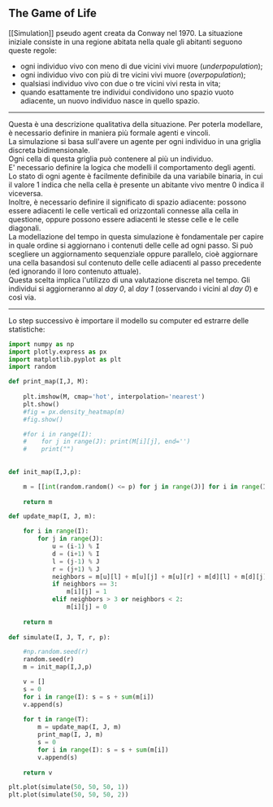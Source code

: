 ## The Game of Life ##
[[Simulation]] pseudo agent creata da Conway nel 1970.
La situazione iniziale consiste in una regione abitata nella quale gli abitanti seguono queste regole:
- ogni individuo vivo con meno di due vicini vivi muore (_underpopulation_);
- ogni individuo vivo con più di tre vicini vivi muore (_overpopulation_);
- qualsiasi individuo vivo con due o tre vicini vivi resta in vita;
- quando esattamente tre individui condividono uno spazio vuoto adiacente, un nuovo individuo nasce in quello spazio.<br />

---------------------------------------------------------------

Questa è una descrizione qualitativa della situazione. Per poterla modellare, è necessario definire in maniera più formale agenti e vincoli.<br />
La simulazione si basa sull'avere un agente per ogni individuo in una griglia discreta bidimensionale.<br />
Ogni cella di questa griglia può contenere al più un individuo.<br />
E' necessario definire la logica che modelli il comportamento degli agenti. Lo stato di ogni agente è facilmente definibile da una variabile binaria, in cui il valore $1$ indica che nella cella è presente un abitante vivo mentre $0$ indica il viceversa.<br />
Inoltre, è necessario definire il significato di spazio adiacente: possono essere adiacenti le celle verticali ed orizzontali connesse alla cella in questione, oppure possono essere adiacenti le stesse celle e le celle diagonali.<br />
La modellazione del tempo in questa simulazione è fondamentale per capire in quale ordine si aggiornano i contenuti delle celle ad ogni passo. Si può scegliere un aggiornamento sequenziale oppure parallelo, cioè aggiornare una cella basandosi sul contenuto delle celle adiacenti al passo precedente (ed ignorando il loro contenuto attuale).<br />
Questa scelta implica l'utilizzo di una valutazione discreta nel tempo. Gli individui si aggiorneranno al _day 0_, al _day 1_ (osservando i vicini al _day 0_) e così via.<br />

---------------------------------------------------------------

Lo step successivo è importare il modello su computer ed estrarre delle statistiche:

```python
import numpy as np
import plotly.express as px
import matplotlib.pyplot as plt
import random

def print_map(I,J, M):
    
    plt.imshow(M, cmap='hot', interpolation='nearest')
    plt.show()
    #fig = px.density_heatmap(m)
    #fig.show()

    #for i in range(I):
    #    for j in range(J): print(M[i][j], end='')
    #    print("")
        
        
def init_map(I,J,p):

    m = [[int(random.random() <= p) for j in range(J)] for i in range(I)]
    
    return m

def update_map(I, J, m):

    for i in range(I):
        for j in range(J):
            u = (i-1) % I
            d = (i+1) % I
            l = (j-1) % J
            r = (j+1) % J
            neighbors = m[u][l] + m[u][j] + m[u][r] + m[d][l] + m[d][j] + m[d][r] + m[i][l] + m[i][r]
            if neighbors == 3:
                m[i][j] = 1
            elif neighbors > 3 or neighbors < 2:
                m[i][j] = 0
    
    return m
    
def simulate(I, J, T, r, p):

    #np.random.seed(r)
    random.seed(r)
    m = init_map(I,J,p)

    v = []
    s = 0
    for i in range(I): s = s + sum(m[i])
    v.append(s)
    
    for t in range(T):
        m = update_map(I, J, m)
        print_map(I, J, m)
        s = 0
        for i in range(I): s = s + sum(m[i])
        v.append(s)
        
    return v

plt.plot(simulate(50, 50, 50, 1))
plt.plot(simulate(50, 50, 50, 2))
```
